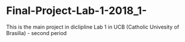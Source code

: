 # Final-Project-Lab-1-2018_1-
This is the main project in diclipline Lab 1 in UCB (Catholic Univesity of Brasilia) - second period
